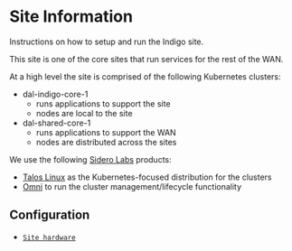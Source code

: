 # Site Information

Instructions on how to setup and run the Indigo site.

This site is one of the core sites that run services for the rest of the WAN.

At a high level the site is comprised of the following Kubernetes clusters:
* dal-indigo-core-1
  * runs applications to support the site
  * nodes are local to the site
* dal-shared-core-1
  * runs applications to support the WAN
  * nodes are distributed across the sites

We use the following [Sidero Labs](https://www.siderolabs.com/) products:
* [Talos Linux](https://www.talos.dev/) as the Kubernetes-focused distribution for the clusters
* [Omni](https://omni.siderolabs.com/) to run the cluster management/lifecycle functionality

## Configuration

* [`Site hardware`](docs/HARDWARE.md)
